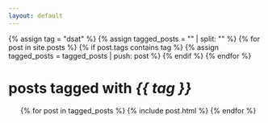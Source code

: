 ```yaml
---
layout: default
---
```


{% assign tag = "dsat" %}
{% assign tagged_posts = "" | split: "" %}
{% for post in site.posts %}
  {% if post.tags contains tag %}
    {% assign tagged_posts = tagged_posts | push: post %}
  {% endif %}
{% endfor %}


<h1 class="page-heading">posts tagged with <em>{{ tag }}</em> </h1>

<ul class="post-list">
  {% for post in tagged_posts %}
    {% include post.html %}
  {% endfor %}
</ul>

